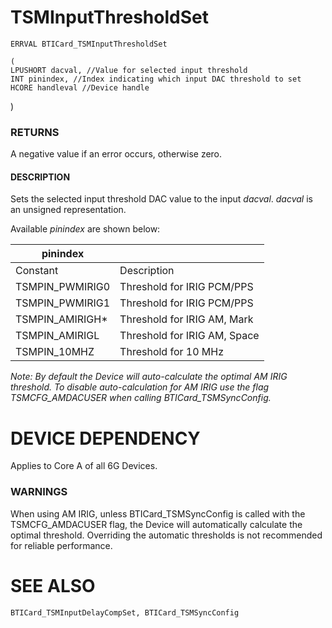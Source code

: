 # **TSMInputThresholdSet**

```
ERRVAL BTICard_TSMInputThresholdSet
```

```
(
LPUSHORT dacval, //Value for selected input threshold
INT pinindex, //Index indicating which input DAC threshold to set
HCORE handleval //Device handle
```
)

### **RETURNS**

A negative value if an error occurs, otherwise zero.

#### **DESCRIPTION**

Sets the selected input threshold DAC value to the input *dacval*. *dacval* is an unsigned representation.

Available *pinindex* are shown below:

| pinindex        |                              |
|-----------------|------------------------------|
| Constant        | Description                  |
| TSMPIN_PWMIRIG0 | Threshold for IRIG PCM/PPS   |
| TSMPIN_PWMIRIG1 | Threshold for IRIG PCM/PPS   |
| TSMPIN_AMIRIGH* | Threshold for IRIG AM, Mark  |
| TSMPIN_AMIRIGL  | Threshold for IRIG AM, Space |
| TSMPIN_10MHZ    | Threshold for 10 MHz         |

*Note: By default the Device will auto-calculate the optimal AM IRIG threshold. To disable auto-calculation for AM IRIG use the flag TSMCFG\_AMDACUSER when calling BTICard\_TSMSyncConfig.*

# **DEVICE DEPENDENCY**

Applies to Core A of all 6G Devices.

### **WARNINGS**

When using AM IRIG, unless BTICard\_TSMSyncConfig is called with the TSMCFG\_AMDACUSER flag, the Device will automatically calculate the optimal threshold. Overriding the automatic thresholds is not recommended for reliable performance.

# **SEE ALSO**

```
BTICard_TSMInputDelayCompSet, BTICard_TSMSyncConfig
```